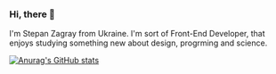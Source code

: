 ### Hi, there 👋


I'm Stepan Zagray from Ukraine. I'm sort of Front-End Developer, that enjoys studying something new about design, progrming and science.

[![Anurag's GitHub stats](https://github-readme-stats.vercel.app/api?username=Pan-Grayza)](https://github.com/anuraghazra/github-readme-stats)

